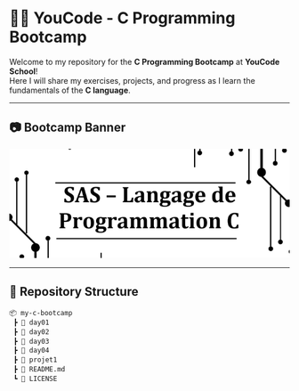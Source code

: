# 👨‍💻 YouCode - C Programming Bootcamp

Welcome to my repository for the **C Programming Bootcamp** at **YouCode School**!  
Here I will share my exercises, projects, and progress as I learn the fundamentals of the **C language**.

---

## 📷 Bootcamp Banner

![Bootcamp Banner](img/youcode.png)



---

## 📂 Repository Structure

```bash
📦 my-c-bootcamp
 ┣ 📂 day01
 ┣ 📂 day02
 ┣ 📂 day03
 ┣ 📂 day04
 ┣ 📂 projet1
 ┣ 📜 README.md
 ┗ 📜 LICENSE
